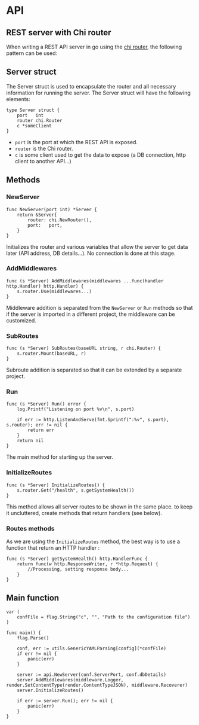 # API

## REST server with Chi router

When writing a REST API server in go using the [chi router](https://github.com/go-chi/chi), the following pattern can be used:

## Server struct

The Server struct is used to encapsulate the router and all necessary information for running the server.
The Server struct will have the following elements:

```
type Server struct {
	port   int
	router chi.Router
	c *someClient
}
```

- `port` is the port at which the REST API is exposed.
- `router` is the Chi router.
- `c` is some client used to get the data to expose (a DB connection, http client to another API...)

## Methods

### NewServer

```
func NewServer(port int) *Server {
	return &Server{
		router: chi.NewRouter(),
		port:   port,
	}
}
```

Initializes the router and various variables that allow the server to get data later (API address, DB details...). No connection is done at this stage.

### AddMiddlewares

```
func (s *Server) AddMiddlewares(middlewares ...func(handler http.Handler) http.Handler) {
	s.router.Use(middlewares...)
}
```

Middleware addition is separated from the `NewServer` or `Run` methods so that if the server is imported in a different project, the middleware can be customized.

### SubRoutes

```
func (s *Server) SubRoutes(baseURL string, r chi.Router) {
	s.router.Mount(baseURL, r)
}
```

Subroute addition is separated so that it can be extended by a separate project.

### Run

```
func (s *Server) Run() error {
	log.Printf("Listening on port %v\n", s.port)

	if err := http.ListenAndServe(fmt.Sprintf(":%v", s.port), s.router); err != nil {
		return err
	}
	return nil
}
```

The main method for starting up the server. 

### InitializeRoutes

```
func (s *Server) InitializeRoutes() {
	s.router.Get("/health", s.getSystemHealth())
}
```

This method allows all server routes to be shown in the same place. to keep it uncluttered, create methods that return handlers (see below).

### Routes methods

As we are using the `InitializeRoutes` method, the best way is to use a function that return an HTTP handler :

```
func (s *Server) getSystemHealth() http.HandlerFunc {
	return func(w http.ResponseWriter, r *http.Request) {
	    //Processing, setting response body...
	}
}
```

## Main function

```
var (
	confFile = flag.String("c", "", "Path to the configuration file")
)

func main() {
	flag.Parse()

	conf, err := utils.GenericYAMLParsing[config](*confFile)
	if err != nil {
		panic(err)
	}

	server := api.NewServer(conf.ServerPort, conf.dbDetails)
	server.AddMiddlewares(middleware.Logger, render.SetContentType(render.ContentTypeJSON), middleware.Recoverer)
	server.InitializeRoutes()

	if err := server.Run(); err != nil {
		panic(err)
	}
}
```

